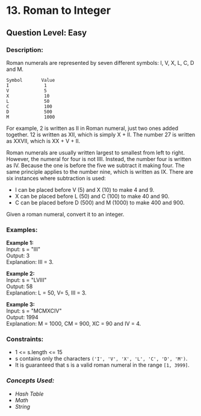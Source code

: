 # 13. Roman to Integer
## Question Level: Easy
### Description:
Roman numerals are represented by seven different symbols: I, V, X, L, C, D and M.
```
Symbol       Value
I             1
V             5
X             10
L             50
C             100
D             500
M             1000
```
For example, 2 is written as II in Roman numeral, just two ones added together. 12 is written as XII, which is simply X + II. The number 27 is written as XXVII, which is XX + V + II.

Roman numerals are usually written largest to smallest from left to right. However, the numeral for four is not IIII. Instead, the number four is written as IV. Because the one is before the five we subtract it making four. The same principle applies to the number nine, which is written as IX. There are six instances where subtraction is used:

- I can be placed before V (5) and X (10) to make 4 and 9. 
- X can be placed before L (50) and C (100) to make 40 and 90. 
- C can be placed before D (500) and M (1000) to make 400 and 900.

Given a roman numeral, convert it to an integer.

### Examples:
<b>Example 1:</b><br>
Input: s = "III"<br>
Output: 3<br>
Explanation: III = 3.<br>

<b>Example 2:</b><br>
Input: s = "LVIII"<br>
Output: 58<br>
Explanation: L = 50, V= 5, III = 3.<br>

<b>Example 3:</b><br>
Input: s = "MCMXCIV"<br>
Output: 1994<br>
Explanation: M = 1000, CM = 900, XC = 90 and IV = 4.<br>

### Constraints:

- 1 <= s.length <= 15
- s contains only the characters ``('I', 'V', 'X', 'L', 'C', 'D', 'M')``.
- It is guaranteed that s is a valid roman numeral in the range ``[1, 3999]``.

### <i>Concepts Used:
- Hash Table
- Math
- String</i>